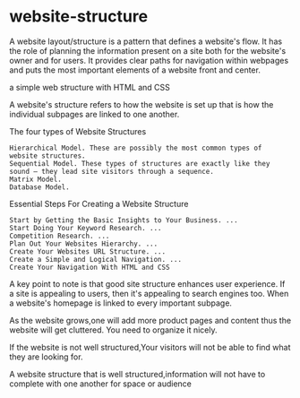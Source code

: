 # website-structure

A website layout/structure is a pattern that defines a website's flow. It has the role of planning the information present on a site both for the website's owner and for users. It provides clear paths for navigation within webpages and puts the most important elements of a website front and center.

a simple web structure with HTML and CSS

A website's structure refers to how the website is set up that is how the individual subpages are linked to one another.

The four types of Website Structures

    Hierarchical Model. These are possibly the most common types of website structures.
    Sequential Model. These types of structures are exactly like they sound – they lead site visitors through a sequence.
    Matrix Model.
    Database Model.

Essential Steps For Creating a Website Structure

    Start by Getting the Basic Insights to Your Business. ...
    Start Doing Your Keyword Research. ...
    Competition Research. ...
    Plan Out Your Websites Hierarchy. ...
    Create Your Websites URL Structure. ...
    Create a Simple and Logical Navigation. ...
    Create Your Navigation With HTML and CSS

A key point to note is that good site structure enhances user experience. If a site is appealing to users, then it's appealing to search engines too. When a website's homepage is linked to every important subpage.

As the website grows,one will add more product pages and content thus the website will get cluttered. You need to organize it nicely.

If the website is not well structured,Your visitors will not be able to find what they are looking for.

A website structure that is well structured,information will not have to complete with one another for space or audience
